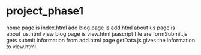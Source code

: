 # project_phase1
home page is index.html
add blog page is add.html
about us page is about_us.html
view blog page is view.html
jaascript file are
formSubmit.js gets submit information from add.html page
getData.js gives the information to view.html 

